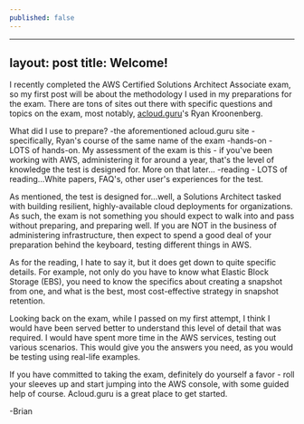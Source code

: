 ```yaml
---
published: false
---
```

---
layout: post
title: Welcome!
---
I recently completed the AWS Certified Solutions Architect Associate exam, so my first post will be about the methodology I used in my preparations for the exam. There are tons of sites out there with specific questions and topics on the exam, most notably, [acloud.guru](www.acloud.guru)'s Ryan Kroonenberg. 

What did I use to prepare?
-the aforementioned acloud.guru site - specifically, Ryan's course of the same name of the exam
-hands-on - LOTS of hands-on. My assessment of the exam is this - if you've been working with AWS, administering it for around a year, that's the level of knowledge the test is designed for. More on that later...
-reading - LOTS of reading...White papers, FAQ's, other user's experiences for the test.

As mentioned, the test is designed for...well, a Solutions Architect tasked with building resilient, highly-available cloud deployments for organizations. As such, the exam is not something you should expect to walk into and pass without preparing, and preparing well. If you are NOT in the business of administering infrastructure, then expect to spend a good deal of your preparation behind the keyboard, testing different things in AWS. 

As for the reading, I hate to say it, but it does get down to quite specific details. For example, not only do you have to know what Elastic Block Storage (EBS), you need to know the specifics about creating a snapshot from one, and what is the best, most cost-effective strategy in snapshot retention.

Looking back on the exam, while I passed on my first attempt, I think I would have been served better to understand this level of detail that was required. I would have spent more time in the AWS services, testing out various scenarios. This would give you the answers you need, as you would be testing using real-life examples.

If you have committed to taking the exam, definitely do yourself a favor - roll your sleeves up and start jumping into the AWS console, with some guided help of course. Acloud.guru is a great place to get started.

-Brian
